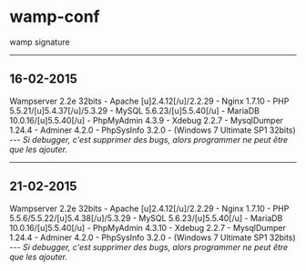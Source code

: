 # wamp-conf
wamp signature

- - -

## 16-02-2015

Wampserver 2.2e 32bits - Apache [u]2.4.12[/u]/2.2.29 - Nginx 1.7.10 - PHP 5.5.21/[u]5.4.37[/u]/5.3.29 - MySQL 5.6.23/[u]5.5.40[/u] - MariaDB 10.0.16/[u]5.5.40[/u] - PhpMyAdmin 4.3.9 - Xdebug 2.2.7 - MysqlDumper 1.24.4 - Adminer 4.2.0 - PhpSysInfo 3.2.0 - (Windows 7 Ultimate SP1 32bits) --- _Si debugger, c'est supprimer des bugs, alors programmer ne peut être que les ajouter._

- - -

## 21-02-2015

Wampserver 2.2e 32bits - Apache [u]2.4.12[/u]/2.2.29 - Nginx 1.7.10 - PHP 5.5.6/5.5.22/[u]5.4.38[/u]/5.3.29 - MySQL 5.6.23/[u]5.5.40[/u] - MariaDB 10.0.16/[u]5.5.40[/u] - PhpMyAdmin 4.3.10 - Xdebug 2.2.7 - MysqlDumper 1.24.4 - Adminer 4.2.0 - PhpSysInfo 3.2.0 - (Windows 7 Ultimate SP1 32bits) --- _Si debugger, c'est supprimer des bugs, alors programmer ne peut être que les ajouter._
